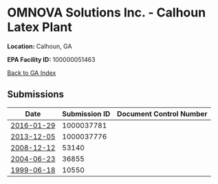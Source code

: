 # OMNOVA Solutions Inc. - Calhoun Latex Plant

**Location:** Calhoun, GA

**EPA Facility ID:** 100000051463

[Back to GA Index](../../index.md)

## Submissions

| Date | Submission ID | Document Control Number |
|------|--------------|-------------------------|
| [2016-01-29](submissions/1000037781.md) | 1000037781 |  |
| [2013-12-05](submissions/1000037776.md) | 1000037776 |  |
| [2008-12-12](submissions/53140.md) | 53140 |  |
| [2004-06-23](submissions/36855.md) | 36855 |  |
| [1999-06-18](submissions/10550.md) | 10550 |  |
